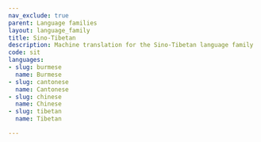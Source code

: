 ```yaml
---
nav_exclude: true
parent: Language families
layout: language_family
title: Sino-Tibetan
description: Machine translation for the Sino-Tibetan language family
code: sit
languages:
- slug: burmese
  name: Burmese
- slug: cantonese
  name: Cantonese
- slug: chinese
  name: Chinese
- slug: tibetan
  name: Tibetan

---
```



